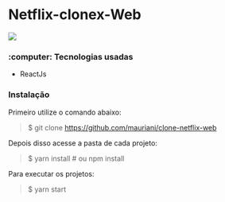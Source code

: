 <h1>Netflix-clonex-Web</h1>

<img src="https://user-images.githubusercontent.com/32397288/94736056-0619a180-0342-11eb-8bf1-2ebcef07f5b3.png">

<h3>:computer: Tecnologias usadas</h3>
<uL>
  <li>ReactJs</li>
</ul>

<h3>Instalação</h3>

Primeiro utilize o comando abaixo:

> $ git clone https://github.com/mauriani/clone-netflix-web

Depois disso acesse a pasta de cada projeto: 

> $ yarn install # ou npm install

Para executar os projetos:

> $ yarn start
